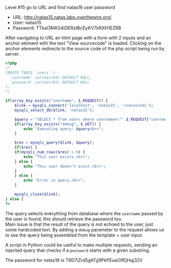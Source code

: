 Level #15 go to URL and find natas16 user password

- URL: http://natas15.natas.labs.overthewire.org/
- User: natas15
- Password: TTkaI7AWG4iDERztBcEyKV7kRXH1EZRB

After navigating to URL an html page with a form with 2 inputs and an anchor element with the text "View sourcecode" is loaded.
Clicking on the anchor elements redirects to the source code of the php script being run by server.
  

```PHP
<?php
/*
CREATE TABLE `users` (
  `username` varchar(64) DEFAULT NULL,
  `password` varchar(64) DEFAULT NULL
);
*/

if(array_key_exists("username", $_REQUEST)) {
    $link = mysqli_connect('localhost', 'natas15', '<censored>');
    mysqli_select_db($link, 'natas15');

    $query = "SELECT * from users where username=\"".$_REQUEST["username"]."\"";
    if(array_key_exists("debug", $_GET)) {
        echo "Executing query: $query<br>";
    }

    $res = mysqli_query($link, $query);
    if($res) {
    if(mysqli_num_rows($res) > 0) {
        echo "This user exists.<br>";
    } else {
        echo "This user doesn't exist.<br>";
    }
    } else {
        echo "Error in query.<br>";
    }

    mysqli_close($link);
} else {
?>
```

The query selects everything from database where the `username` passed by the user is found, this should retrieve the password too.  
Main issue is that the result of the query is not echoed to the user, just some hardcoded text. By adding a `debug` parameter to 
the request allows us to see the query being assembled from the template + user input.  
  
A script in Python could be useful to make multiple requests, sending an injected query that checks if a `password` starts with a given
substring.  
  
The password for natas16 is 
TRD7iZrd5gATjj9PkPEuaOlfEjHqj32V
